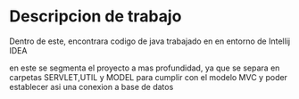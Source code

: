 # Descripcion de trabajo

Dentro de este, encontrara codigo de java trabajado en en entorno de Intellij IDEA

en este se segmenta el proyecto a mas profundidad, ya que se separa en carpetas SERVLET,UTIL y MODEL para cumplir con el modelo MVC y poder establecer asi una conexion a base de datos
